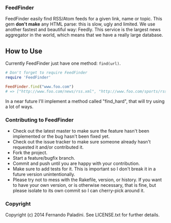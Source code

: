 ### FeedFinder ###

FeedFinder easily find RSS/Atom feeds for a given link, name or topic. This gem **don't make** any HTML parse: this is slow, ugly and limited. We use another fastest and beautiful way: Feedly. This service is the largest news aggregator in the world, which means that we have a really large database. 

## How to Use ##

Currently FeedFinder just have one method: `find(url)`.

```ruby
# Don't forget to require FeedFinder
require 'FeedFinder'

FeedFinder.find("www.foo.com") 
# => ["http://www.foo.com/news/rss.xml", "http://www.foo.com/sports/rss.xml", "http://www.foo.com/tech/rss.xml", ...]
```

In a near future I'll implement a method called "find_hard", that will try using a lot of ways. 

### Contributing to FeedFinder ###
 
* Check out the latest master to make sure the feature hasn't been implemented or the bug hasn't been fixed yet.
* Check out the issue tracker to make sure someone already hasn't requested it and/or contributed it.
* Fork the project.
* Start a feature/bugfix branch.
* Commit and push until you are happy with your contribution.
* Make sure to add tests for it. This is important so I don't break it in a future version unintentionally.
* Please try not to mess with the Rakefile, version, or history. If you want to have your own version, or is otherwise necessary, that is fine, but please isolate to its own commit so I can cherry-pick around it.

### Copyright ###

Copyright (c) 2014 Fernando Paladini. See LICENSE.txt for
further details.

